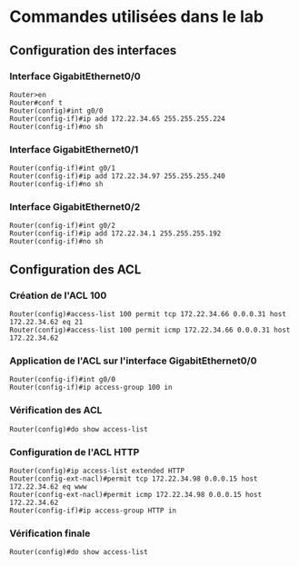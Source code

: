 # Commandes utilisées dans le lab

## Configuration des interfaces

### Interface GigabitEthernet0/0
```
Router>en
Router#conf t
Router(config)#int g0/0
Router(config-if)#ip add 172.22.34.65 255.255.255.224
Router(config-if)#no sh
```


### Interface GigabitEthernet0/1
```
Router(config-if)#int g0/1
Router(config-if)#ip add 172.22.34.97 255.255.255.240
Router(config-if)#no sh
```
### Interface GigabitEthernet0/2
```
Router(config-if)#int g0/2
Router(config-if)#ip add 172.22.34.1 255.255.255.192
Router(config-if)#no sh
```
## Configuration des ACL
### Création de l'ACL 100
```
Router(config)#access-list 100 permit tcp 172.22.34.66 0.0.0.31 host 172.22.34.62 eq 21
Router(config)#access-list 100 permit icmp 172.22.34.66 0.0.0.31 host 172.22.34.62
```
### Application de l'ACL sur l'interface GigabitEthernet0/0
```
Router(config-if)#int g0/0
Router(config-if)#ip access-group 100 in
```
### Vérification des ACL
```
Router(config)#do show access-list
```

### Configuration de l'ACL HTTP
```
Router(config)#ip access-list extended HTTP
Router(config-ext-nacl)#permit tcp 172.22.34.98 0.0.0.15 host 172.22.34.62 eq www
Router(config-ext-nacl)#permit icmp 172.22.34.98 0.0.0.15 host 172.22.34.62
Router(config-if)#ip access-group HTTP in
```

### Vérification finale
```
Router(config)#do show access-list
```
